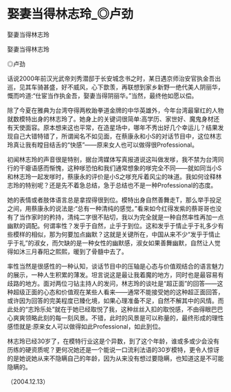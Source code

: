# 娶妻当得林志玲_◎卢劲

娶妻当得林志玲

娶妻当得林志玲

◎卢劲

话说2000年前汉光武帝刘秀潜邸于长安城念书之时，某日遇京师治安官执金吾出巡，见其车骑甚盛，好不威风，心下歆羡，再联想到家乡新野一绝代美人阴丽华，慨而吟道:“仕宦当作执金吾，娶妻当得阴丽华。”当然，最终他如愿以偿。

除了今夏在雅典为台湾夺得两枚跆拳道金牌的中华英雄外，今年台湾最窜红的人物就数模特出身的林志玲了。她身上的关键词很简单:高学历、家世好、魔鬼身材还有天使面容。原本想来这也平常，在造星场中，哪年不秀出好几个幸运儿？结果发现自己大错特错了，所谓闻名不如见面，在蔡康永和小S的对话节目中，这位林志玲真让我有瞠目结舌的“快感”——原来女人也可以做得很Professional。

初闻林志玲的声音很是特别，据台湾媒体写真报道说这叫做发嗲，我不禁为台湾同行的干瘪语感而惭愧，这种嗲恐怕和我们通常想象的嗲完全不同——就如同当小S和林志玲一起发嗲时，蔡康永的评价是小S之嗲充斥着风尘的味道。我如何诠释林志玲的特别呢？还是先不着急总结，急于总结也不是一种Professional的态度。

她的表情或者肢体语言总是拿捏得很到位。模特出身自然善舞走T，那么举手投足之间，用蔡康永的说法是:“总有一种清纯的感觉。”看来如今红得发紫的蔡哥哥也没有了当作家时的矜持，清纯二字很不贴切，我以为完全就是一种自然率性再加一点幽默的调配。何谓率性？发乎于自然，止乎于到位。这和发乎于情止乎于礼多少有些模样的相似，那为何要加点幽默？这就是关键所在，中国从来不少“发乎于情止乎于礼”的淑女，而欠缺的是一种女性的幽默感，淑女如果善舞幽默，自然让人觉得如沐三月春阳之熙熙，暖到了骨髓中去了。

率性当然是很感性的一种认知，谈话节目中的压轴是心态与价值观结合的语言魅力的展示，一种人生积累的薄发。坦言说这是最让我着魔的地方，同时也是最容易有歧路的地方。面对两位刁钻主持人的发问，林志玲的谈吐是“超正面”的回答——这种超级正面的心态和价值观在某些人看来——通常不能接受她的这种超正面回答，或许因为回答的完美程度已臻化境，如果心理准备不足，自然不解其中的风情。而此处的“志玲乐处”就在于她已经取悦了我，这种丝丝入扣的取悦感，不由得眼巴巴心爽爽领略此刻的每一刻风景。不错，此时的风景是可以称量的，最终形成的理性感悟就是:原来女人可以做得如此Professional，如此到位。

林志玲已经30岁了，在模特行业这是个异数，到了这个年龄，谁或多或少会没有历练的硬资质呢？更何况她还是一个能说一口流利法语的30岁模特，更令人惊讶的是她说她从来不隐瞒自己的年龄，因为从来没有想过要隐瞒，也知道这是不可能隐瞒的。

（2004.12.13）
